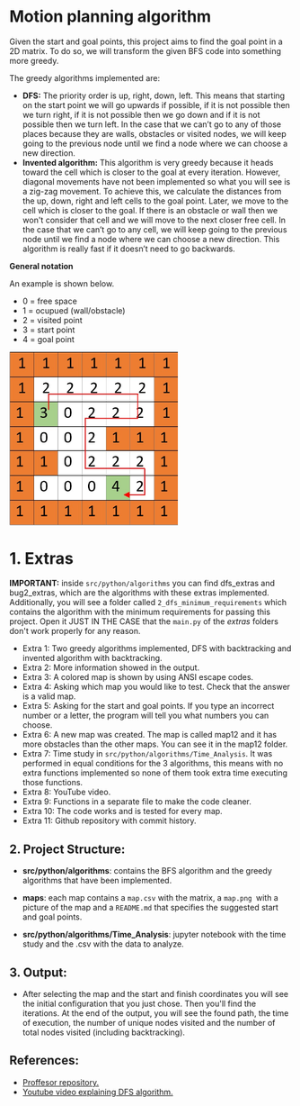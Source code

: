 # Motion planning algorithm
Given the start and goal points, this project aims to find the goal point in a 2D matrix. To do so, we will transform the given BFS code into something more greedy. 

The greedy algorithms implemented are:
- **DFS:** The priority order is up, right, down, left. This means that starting on the start point we will go upwards if possible, if it is not possible then we turn right, if it is not possible then we go down and if it is not possible then we turn left. In the case that we can’t go to any of those places because they are walls, obstacles or visited nodes, we will keep going to the previous node until we find a node where we can choose a new direction.
- **Invented algorithm:** This algorithm is very greedy because it heads toward the cell which is closer to the goal at every iteration. However, diagonal movements have not been implemented so what you will see is a zig-zag movement. To achieve this, we calculate the distances from the up, down, right and left cells to the goal point. Later, we move to the cell which is closer to the goal. If there is an obstacle or wall then we won't consider that cell and we will move to the next closer free cell. In the case that we can’t go to any cell, we will keep going to the previous node until we find a node where we can choose a new direction. This algorithm is really fast if it doesn’t need to go backwards.

**General notation**

An example is shown below.
* 0 = free space
* 1 = ocupued (wall/obstacle)
* 2 = visited point
* 3 = start point
* 4 = goal point

<img src="media/matrix.jpg" alt="example_matrix" width="300"/>

# 1. Extras

**IMPORTANT:** inside ``src/python/algorithms`` you can find dfs_extras and bug2_extras, which are the algorithms with these extras implemented. Additionally, you will see a folder called ``2_dfs_minimum_requirements`` which contains the algorithm with the minimum requirements for passing this project. Open it JUST IN THE CASE that the ``main.py`` of the *extras* folders don't work properly for any reason. 
- Extra 1: Two greedy algorithms implemented, DFS with backtracking and invented algorithm with backtracking.
- Extra 2: More information showed in the output. 
- Extra 3: A colored map is shown by using ANSI escape codes.
- Extra 4: Asking which map you would like to test. Check that the answer is a valid map.
- Extra 5: Asking for the start and goal points. If you type an incorrect number or a letter, the program will tell you what numbers you can choose.
- Extra 6: A new map was created. The map is called map12 and it has more obstacles than the other maps. You can see it in the map12 folder.
- Extra 7: Time study in ``src/python/algorithms/Time_Analysis``. It was performed in equal conditions for the 3 algorithms, this means with no extra functions implemented so none of them took extra time executing those functions.
- Extra 8: YouTube video.
- Extra 9: Functions in a separate file to make the code cleaner.
- Extra 10: The code works and is tested for every map.
- Extra 11: Github repository with commit history.


## 2. Project Structure:
- **src/python/algorithms**: contains the BFS algorithm and the greedy algorithms that have been implemented. 

- **maps**: each map contains a `map.csv` with the matrix, a ``map.png ``with a picture of the map and a ``README.md`` that specifies the suggested start and goal points.

- **src/python/algorithms/Time_Analysis**: jupyter notebook with the time study and the .csv with the data to analyze.

## 3. Output:
- After selecting the map and the start and finish coordinates you will see the initial configuration that you just chose. Then you'll find the iterations. At the end of the output, you will see the found path, the time of execution, the number of unique nodes visited and the number of total nodes visited (including backtracking).


## References:
* [Proffesor repository.](https://github.com/jgvictores/master-ipr)
* [Youtube video explaining DFS algorithm.](https://www.youtube.com/watch?v=W9F8fDQj7Ok)


